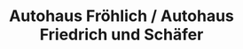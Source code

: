 ---
title: "Autohaus Fröhlich / Autohaus Friedrich und Schäfer"
url: /ruesselsheim-am-main/autohaus-froehlich-autohaus-friedrich-und-schaefer/
shop: Autohaus
---